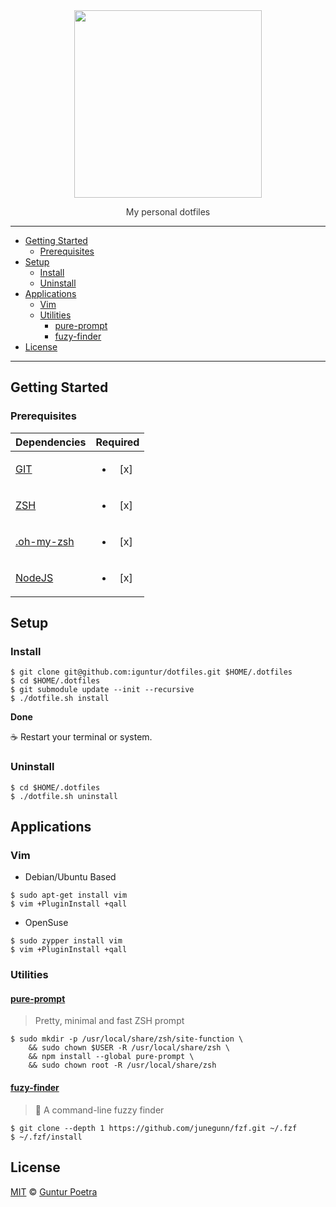 <div align='center'>
	<img src='https://dotfiles.github.io/images/dotfiles-logo.png' width='300px'>
	<p style='color: #333333'>My personal dotfiles</p>
</div>

___

- [Getting Started](#getting-started)
    - [Prerequisites](#prerequisites)
- [Setup](#setup)
    - [Install](#install)
    - [Uninstall](#uninstall)
- [Applications](#applications)
    - [Vim](#vim)
    - [Utilities](#utilities)
        - [pure-prompt](#pure-prompt)
        - [fuzy-finder](#fuzy-finder)
- [License](#license)

---

## Getting Started

### Prerequisites

| Dependencies                                            |         Required        |
|---------------------------------------------------------|:-----------------------:|
| [GIT](https://git-scm.com)                              | <ul><li> [x] </li></ul> |
| [ZSH](https://www.zsh.org)                              | <ul><li> [x] </li></ul> |
| [.oh-my-zsh](https://github.com/robbyrussell/oh-my-zsh) | <ul><li> [x] </li></ul> |
| [NodeJS](https://nodejs.org)                            | <ul><li> [x] </li></ul> |


## Setup

### Install

```console
$ git clone git@github.com:iguntur/dotfiles.git $HOME/.dotfiles
$ cd $HOME/.dotfiles
$ git submodule update --init --recursive
$ ./dotfile.sh install
```

**Done**

☕ Restart your terminal or system.

### Uninstall

```console
$ cd $HOME/.dotfiles
$ ./dotfile.sh uninstall
```


## Applications

### Vim

- Debian/Ubuntu Based

```console
$ sudo apt-get install vim
$ vim +PluginInstall +qall
```

- OpenSuse

```console
$ sudo zypper install vim
$ vim +PluginInstall +qall
```

### Utilities

#### [pure-prompt](https://github.com/sindresorhus/pure)

> Pretty, minimal and fast ZSH prompt

```console
$ sudo mkdir -p /usr/local/share/zsh/site-function \
    && sudo chown $USER -R /usr/local/share/zsh \
    && npm install --global pure-prompt \
    && sudo chown root -R /usr/local/share/zsh
```

#### [fuzy-finder](https://github.com/junegunn/fzf)

> 🌸 A command-line fuzzy finder

```console
$ git clone --depth 1 https://github.com/junegunn/fzf.git ~/.fzf
$ ~/.fzf/install
```


## License

[MIT](https://opensource.org/licenses/MIT) © [Guntur Poetra](https://github.com/iguntur)

